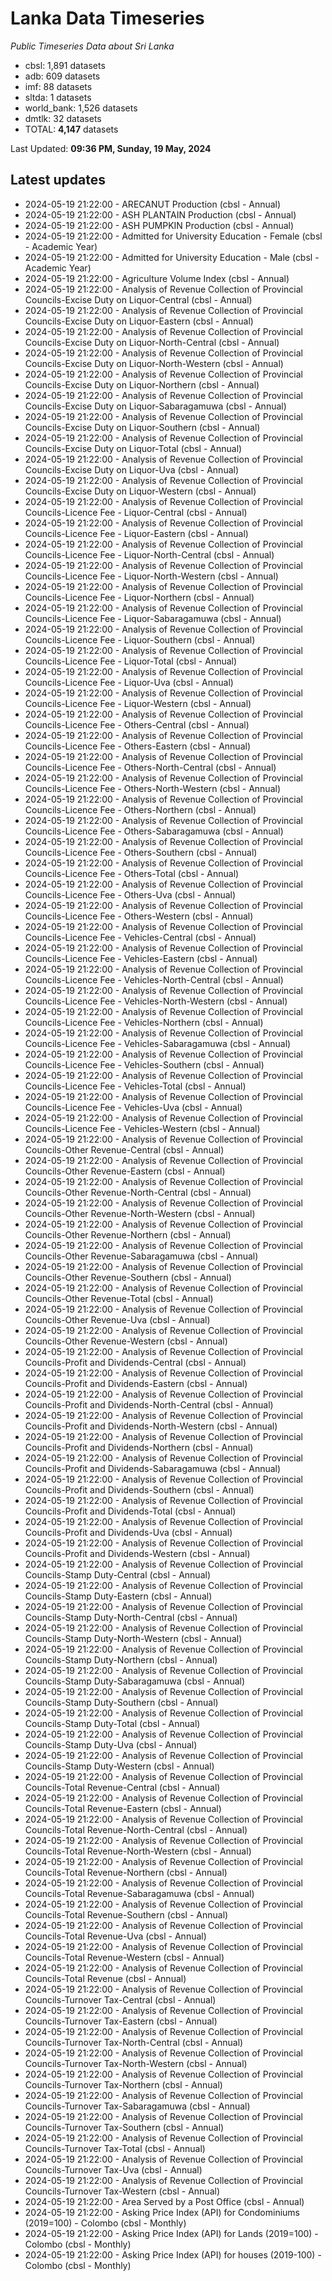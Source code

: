 # Lanka Data Timeseries
*Public Timeseries Data about Sri Lanka*

* cbsl: 1,891 datasets
* adb: 609 datasets
* imf: 88 datasets
* sltda: 1 datasets
* world_bank: 1,526 datasets
* dmtlk: 32 datasets
* TOTAL: **4,147** datasets

Last Updated: **09:36 PM, Sunday, 19 May, 2024**

## Latest updates

* 2024-05-19 21:22:00 - ARECANUT Production (cbsl - Annual)
* 2024-05-19 21:22:00 - ASH PLANTAIN Production (cbsl - Annual)
* 2024-05-19 21:22:00 - ASH PUMPKIN Production (cbsl - Annual)
* 2024-05-19 21:22:00 - Admitted for University Education - Female (cbsl - Academic Year)
* 2024-05-19 21:22:00 - Admitted for University Education - Male (cbsl - Academic Year)
* 2024-05-19 21:22:00 - Agriculture Volume Index (cbsl - Annual)
* 2024-05-19 21:22:00 - Analysis of Revenue Collection of Provincial Councils-Excise Duty on Liquor-Central (cbsl - Annual)
* 2024-05-19 21:22:00 - Analysis of Revenue Collection of Provincial Councils-Excise Duty on Liquor-Eastern (cbsl - Annual)
* 2024-05-19 21:22:00 - Analysis of Revenue Collection of Provincial Councils-Excise Duty on Liquor-North-Central (cbsl - Annual)
* 2024-05-19 21:22:00 - Analysis of Revenue Collection of Provincial Councils-Excise Duty on Liquor-North-Western (cbsl - Annual)
* 2024-05-19 21:22:00 - Analysis of Revenue Collection of Provincial Councils-Excise Duty on Liquor-Northern (cbsl - Annual)
* 2024-05-19 21:22:00 - Analysis of Revenue Collection of Provincial Councils-Excise Duty on Liquor-Sabaragamuwa (cbsl - Annual)
* 2024-05-19 21:22:00 - Analysis of Revenue Collection of Provincial Councils-Excise Duty on Liquor-Southern (cbsl - Annual)
* 2024-05-19 21:22:00 - Analysis of Revenue Collection of Provincial Councils-Excise Duty on Liquor-Total (cbsl - Annual)
* 2024-05-19 21:22:00 - Analysis of Revenue Collection of Provincial Councils-Excise Duty on Liquor-Uva (cbsl - Annual)
* 2024-05-19 21:22:00 - Analysis of Revenue Collection of Provincial Councils-Excise Duty on Liquor-Western (cbsl - Annual)
* 2024-05-19 21:22:00 - Analysis of Revenue Collection of Provincial Councils-Licence Fee - Liquor-Central (cbsl - Annual)
* 2024-05-19 21:22:00 - Analysis of Revenue Collection of Provincial Councils-Licence Fee - Liquor-Eastern (cbsl - Annual)
* 2024-05-19 21:22:00 - Analysis of Revenue Collection of Provincial Councils-Licence Fee - Liquor-North-Central (cbsl - Annual)
* 2024-05-19 21:22:00 - Analysis of Revenue Collection of Provincial Councils-Licence Fee - Liquor-North-Western (cbsl - Annual)
* 2024-05-19 21:22:00 - Analysis of Revenue Collection of Provincial Councils-Licence Fee - Liquor-Northern (cbsl - Annual)
* 2024-05-19 21:22:00 - Analysis of Revenue Collection of Provincial Councils-Licence Fee - Liquor-Sabaragamuwa (cbsl - Annual)
* 2024-05-19 21:22:00 - Analysis of Revenue Collection of Provincial Councils-Licence Fee - Liquor-Southern (cbsl - Annual)
* 2024-05-19 21:22:00 - Analysis of Revenue Collection of Provincial Councils-Licence Fee - Liquor-Total (cbsl - Annual)
* 2024-05-19 21:22:00 - Analysis of Revenue Collection of Provincial Councils-Licence Fee - Liquor-Uva (cbsl - Annual)
* 2024-05-19 21:22:00 - Analysis of Revenue Collection of Provincial Councils-Licence Fee - Liquor-Western (cbsl - Annual)
* 2024-05-19 21:22:00 - Analysis of Revenue Collection of Provincial Councils-Licence Fee - Others-Central (cbsl - Annual)
* 2024-05-19 21:22:00 - Analysis of Revenue Collection of Provincial Councils-Licence Fee - Others-Eastern (cbsl - Annual)
* 2024-05-19 21:22:00 - Analysis of Revenue Collection of Provincial Councils-Licence Fee - Others-North-Central (cbsl - Annual)
* 2024-05-19 21:22:00 - Analysis of Revenue Collection of Provincial Councils-Licence Fee - Others-North-Western (cbsl - Annual)
* 2024-05-19 21:22:00 - Analysis of Revenue Collection of Provincial Councils-Licence Fee - Others-Northern (cbsl - Annual)
* 2024-05-19 21:22:00 - Analysis of Revenue Collection of Provincial Councils-Licence Fee - Others-Sabaragamuwa (cbsl - Annual)
* 2024-05-19 21:22:00 - Analysis of Revenue Collection of Provincial Councils-Licence Fee - Others-Southern (cbsl - Annual)
* 2024-05-19 21:22:00 - Analysis of Revenue Collection of Provincial Councils-Licence Fee - Others-Total (cbsl - Annual)
* 2024-05-19 21:22:00 - Analysis of Revenue Collection of Provincial Councils-Licence Fee - Others-Uva (cbsl - Annual)
* 2024-05-19 21:22:00 - Analysis of Revenue Collection of Provincial Councils-Licence Fee - Others-Western (cbsl - Annual)
* 2024-05-19 21:22:00 - Analysis of Revenue Collection of Provincial Councils-Licence Fee - Vehicles-Central (cbsl - Annual)
* 2024-05-19 21:22:00 - Analysis of Revenue Collection of Provincial Councils-Licence Fee - Vehicles-Eastern (cbsl - Annual)
* 2024-05-19 21:22:00 - Analysis of Revenue Collection of Provincial Councils-Licence Fee - Vehicles-North-Central (cbsl - Annual)
* 2024-05-19 21:22:00 - Analysis of Revenue Collection of Provincial Councils-Licence Fee - Vehicles-North-Western (cbsl - Annual)
* 2024-05-19 21:22:00 - Analysis of Revenue Collection of Provincial Councils-Licence Fee - Vehicles-Northern (cbsl - Annual)
* 2024-05-19 21:22:00 - Analysis of Revenue Collection of Provincial Councils-Licence Fee - Vehicles-Sabaragamuwa (cbsl - Annual)
* 2024-05-19 21:22:00 - Analysis of Revenue Collection of Provincial Councils-Licence Fee - Vehicles-Southern (cbsl - Annual)
* 2024-05-19 21:22:00 - Analysis of Revenue Collection of Provincial Councils-Licence Fee - Vehicles-Total (cbsl - Annual)
* 2024-05-19 21:22:00 - Analysis of Revenue Collection of Provincial Councils-Licence Fee - Vehicles-Uva (cbsl - Annual)
* 2024-05-19 21:22:00 - Analysis of Revenue Collection of Provincial Councils-Licence Fee - Vehicles-Western (cbsl - Annual)
* 2024-05-19 21:22:00 - Analysis of Revenue Collection of Provincial Councils-Other Revenue-Central (cbsl - Annual)
* 2024-05-19 21:22:00 - Analysis of Revenue Collection of Provincial Councils-Other Revenue-Eastern (cbsl - Annual)
* 2024-05-19 21:22:00 - Analysis of Revenue Collection of Provincial Councils-Other Revenue-North-Central (cbsl - Annual)
* 2024-05-19 21:22:00 - Analysis of Revenue Collection of Provincial Councils-Other Revenue-North-Western (cbsl - Annual)
* 2024-05-19 21:22:00 - Analysis of Revenue Collection of Provincial Councils-Other Revenue-Northern (cbsl - Annual)
* 2024-05-19 21:22:00 - Analysis of Revenue Collection of Provincial Councils-Other Revenue-Sabaragamuwa (cbsl - Annual)
* 2024-05-19 21:22:00 - Analysis of Revenue Collection of Provincial Councils-Other Revenue-Southern (cbsl - Annual)
* 2024-05-19 21:22:00 - Analysis of Revenue Collection of Provincial Councils-Other Revenue-Total (cbsl - Annual)
* 2024-05-19 21:22:00 - Analysis of Revenue Collection of Provincial Councils-Other Revenue-Uva (cbsl - Annual)
* 2024-05-19 21:22:00 - Analysis of Revenue Collection of Provincial Councils-Other Revenue-Western (cbsl - Annual)
* 2024-05-19 21:22:00 - Analysis of Revenue Collection of Provincial Councils-Profit and Dividends-Central (cbsl - Annual)
* 2024-05-19 21:22:00 - Analysis of Revenue Collection of Provincial Councils-Profit and Dividends-Eastern (cbsl - Annual)
* 2024-05-19 21:22:00 - Analysis of Revenue Collection of Provincial Councils-Profit and Dividends-North-Central (cbsl - Annual)
* 2024-05-19 21:22:00 - Analysis of Revenue Collection of Provincial Councils-Profit and Dividends-North-Western (cbsl - Annual)
* 2024-05-19 21:22:00 - Analysis of Revenue Collection of Provincial Councils-Profit and Dividends-Northern (cbsl - Annual)
* 2024-05-19 21:22:00 - Analysis of Revenue Collection of Provincial Councils-Profit and Dividends-Sabaragamuwa (cbsl - Annual)
* 2024-05-19 21:22:00 - Analysis of Revenue Collection of Provincial Councils-Profit and Dividends-Southern (cbsl - Annual)
* 2024-05-19 21:22:00 - Analysis of Revenue Collection of Provincial Councils-Profit and Dividends-Total (cbsl - Annual)
* 2024-05-19 21:22:00 - Analysis of Revenue Collection of Provincial Councils-Profit and Dividends-Uva (cbsl - Annual)
* 2024-05-19 21:22:00 - Analysis of Revenue Collection of Provincial Councils-Profit and Dividends-Western (cbsl - Annual)
* 2024-05-19 21:22:00 - Analysis of Revenue Collection of Provincial Councils-Stamp Duty-Central (cbsl - Annual)
* 2024-05-19 21:22:00 - Analysis of Revenue Collection of Provincial Councils-Stamp Duty-Eastern (cbsl - Annual)
* 2024-05-19 21:22:00 - Analysis of Revenue Collection of Provincial Councils-Stamp Duty-North-Central (cbsl - Annual)
* 2024-05-19 21:22:00 - Analysis of Revenue Collection of Provincial Councils-Stamp Duty-North-Western (cbsl - Annual)
* 2024-05-19 21:22:00 - Analysis of Revenue Collection of Provincial Councils-Stamp Duty-Northern (cbsl - Annual)
* 2024-05-19 21:22:00 - Analysis of Revenue Collection of Provincial Councils-Stamp Duty-Sabaragamuwa (cbsl - Annual)
* 2024-05-19 21:22:00 - Analysis of Revenue Collection of Provincial Councils-Stamp Duty-Southern (cbsl - Annual)
* 2024-05-19 21:22:00 - Analysis of Revenue Collection of Provincial Councils-Stamp Duty-Total (cbsl - Annual)
* 2024-05-19 21:22:00 - Analysis of Revenue Collection of Provincial Councils-Stamp Duty-Uva (cbsl - Annual)
* 2024-05-19 21:22:00 - Analysis of Revenue Collection of Provincial Councils-Stamp Duty-Western (cbsl - Annual)
* 2024-05-19 21:22:00 - Analysis of Revenue Collection of Provincial Councils-Total Revenue-Central (cbsl - Annual)
* 2024-05-19 21:22:00 - Analysis of Revenue Collection of Provincial Councils-Total Revenue-Eastern (cbsl - Annual)
* 2024-05-19 21:22:00 - Analysis of Revenue Collection of Provincial Councils-Total Revenue-North-Central (cbsl - Annual)
* 2024-05-19 21:22:00 - Analysis of Revenue Collection of Provincial Councils-Total Revenue-North-Western (cbsl - Annual)
* 2024-05-19 21:22:00 - Analysis of Revenue Collection of Provincial Councils-Total Revenue-Northern (cbsl - Annual)
* 2024-05-19 21:22:00 - Analysis of Revenue Collection of Provincial Councils-Total Revenue-Sabaragamuwa (cbsl - Annual)
* 2024-05-19 21:22:00 - Analysis of Revenue Collection of Provincial Councils-Total Revenue-Southern (cbsl - Annual)
* 2024-05-19 21:22:00 - Analysis of Revenue Collection of Provincial Councils-Total Revenue-Uva (cbsl - Annual)
* 2024-05-19 21:22:00 - Analysis of Revenue Collection of Provincial Councils-Total Revenue-Western (cbsl - Annual)
* 2024-05-19 21:22:00 - Analysis of Revenue Collection of Provincial Councils-Total Revenue (cbsl - Annual)
* 2024-05-19 21:22:00 - Analysis of Revenue Collection of Provincial Councils-Turnover Tax-Central (cbsl - Annual)
* 2024-05-19 21:22:00 - Analysis of Revenue Collection of Provincial Councils-Turnover Tax-Eastern (cbsl - Annual)
* 2024-05-19 21:22:00 - Analysis of Revenue Collection of Provincial Councils-Turnover Tax-North-Central (cbsl - Annual)
* 2024-05-19 21:22:00 - Analysis of Revenue Collection of Provincial Councils-Turnover Tax-North-Western (cbsl - Annual)
* 2024-05-19 21:22:00 - Analysis of Revenue Collection of Provincial Councils-Turnover Tax-Northern (cbsl - Annual)
* 2024-05-19 21:22:00 - Analysis of Revenue Collection of Provincial Councils-Turnover Tax-Sabaragamuwa (cbsl - Annual)
* 2024-05-19 21:22:00 - Analysis of Revenue Collection of Provincial Councils-Turnover Tax-Southern (cbsl - Annual)
* 2024-05-19 21:22:00 - Analysis of Revenue Collection of Provincial Councils-Turnover Tax-Total (cbsl - Annual)
* 2024-05-19 21:22:00 - Analysis of Revenue Collection of Provincial Councils-Turnover Tax-Uva (cbsl - Annual)
* 2024-05-19 21:22:00 - Analysis of Revenue Collection of Provincial Councils-Turnover Tax-Western (cbsl - Annual)
* 2024-05-19 21:22:00 - Area Served by a Post Office (cbsl - Annual)
* 2024-05-19 21:22:00 - Asking Price Index (API) for Condominiums (2019=100) - Colombo (cbsl - Monthly)
* 2024-05-19 21:22:00 - Asking Price Index (API) for Lands (2019=100) - Colombo (cbsl - Monthly)
* 2024-05-19 21:22:00 - Asking Price Index (API) for houses (2019-100) - Colombo (cbsl - Monthly)